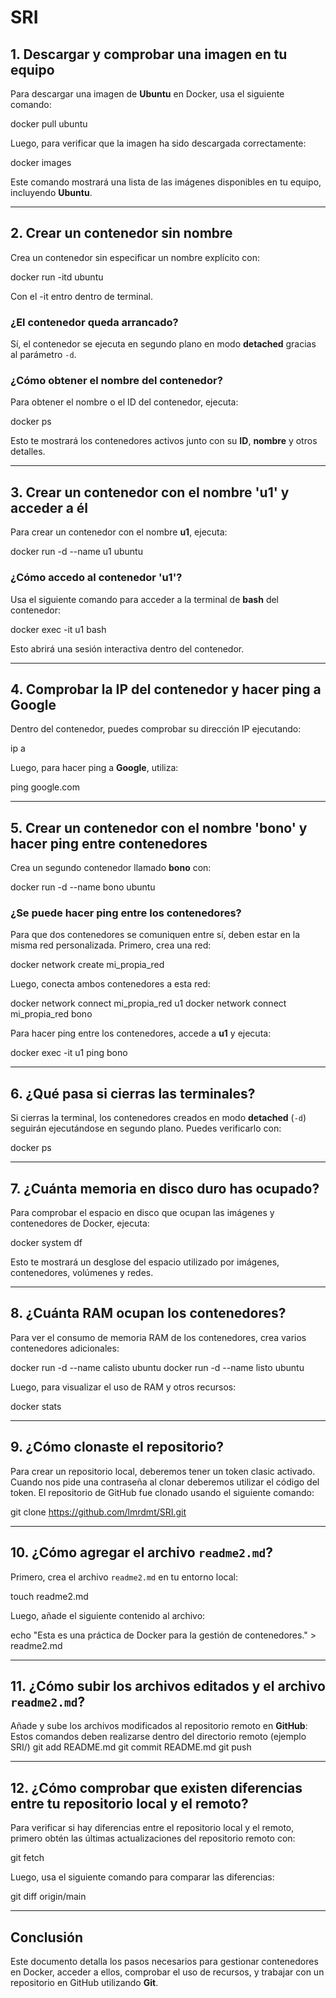 # SRI


## 1. Descargar y comprobar una imagen en tu equipo

Para descargar una imagen de **Ubuntu** en Docker, usa el siguiente comando:

docker pull ubuntu


Luego, para verificar que la imagen ha sido descargada correctamente:

docker images

Este comando mostrará una lista de las imágenes disponibles en tu equipo, incluyendo **Ubuntu**.

---

## 2. Crear un contenedor sin nombre

Crea un contenedor sin especificar un nombre explícito con:

docker run -itd ubuntu

Con el -it entro dentro de terminal.

### ¿El contenedor queda arrancado?

Sí, el contenedor se ejecuta en segundo plano en modo **detached** gracias al parámetro `-d`.

### ¿Cómo obtener el nombre del contenedor?

Para obtener el nombre o el ID del contenedor, ejecuta:

docker ps

Esto te mostrará los contenedores activos junto con su **ID**, **nombre** y otros detalles.

---

## 3. Crear un contenedor con el nombre 'u1' y acceder a él

Para crear un contenedor con el nombre **u1**, ejecuta:

docker run -d --name u1 ubuntu


### ¿Cómo accedo al contenedor 'u1'?

Usa el siguiente comando para acceder a la terminal de **bash** del contenedor:

docker exec -it u1 bash

Esto abrirá una sesión interactiva dentro del contenedor.

---

## 4. Comprobar la IP del contenedor y hacer ping a Google

Dentro del contenedor, puedes comprobar su dirección IP ejecutando:

ip a

Luego, para hacer ping a **Google**, utiliza:

ping google.com

---

## 5. Crear un contenedor con el nombre 'bono' y hacer ping entre contenedores

Crea un segundo contenedor llamado **bono** con:

docker run -d --name bono ubuntu


### ¿Se puede hacer ping entre los contenedores?

Para que dos contenedores se comuniquen entre sí, deben estar en la misma red personalizada. Primero, crea una red:

docker network create mi_propia_red

Luego, conecta ambos contenedores a esta red:

docker network connect mi_propia_red u1
docker network connect mi_propia_red bono


Para hacer ping entre los contenedores, accede a **u1** y ejecuta:

docker exec -it u1 ping bono

---

## 6. ¿Qué pasa si cierras las terminales?

Si cierras la terminal, los contenedores creados en modo **detached** (`-d`) seguirán ejecutándose en segundo plano. Puedes verificarlo con:

docker ps

---

## 7. ¿Cuánta memoria en disco duro has ocupado?

Para comprobar el espacio en disco que ocupan las imágenes y contenedores de Docker, ejecuta:

docker system df

Esto te mostrará un desglose del espacio utilizado por imágenes, contenedores, volúmenes y redes.

---

## 8. ¿Cuánta RAM ocupan los contenedores?

Para ver el consumo de memoria RAM de los contenedores, crea varios contenedores adicionales:

docker run -d --name calisto ubuntu
docker run -d --name listo ubuntu

Luego, para visualizar el uso de RAM y otros recursos:

docker stats

---

## 9. ¿Cómo clonaste el repositorio?
Para crear un repositorio local, deberemos tener un token clasic activado.
Cuando nos pide una contraseña al clonar deberemos utilizar el código del token.
El repositorio de GitHub fue clonado usando el siguiente comando:

git clone https://github.com/lmrdmt/SRI.git

---

## 10. ¿Cómo agregar el archivo `readme2.md`?

Primero, crea el archivo `readme2.md` en tu entorno local:

touch readme2.md

Luego, añade el siguiente contenido al archivo:

echo "Esta es una práctica de Docker para la gestión de contenedores." > readme2.md

---

## 11. ¿Cómo subir los archivos editados y el archivo `readme2.md`?

Añade y sube los archivos modificados al repositorio remoto en **GitHub**:
Estos comandos deben realizarse dentro del directorio remoto (ejemplo SRI/)
git add README.md
git commit README.md
git push 

---

## 12. ¿Cómo comprobar que existen diferencias entre tu repositorio local y el remoto?

Para verificar si hay diferencias entre el repositorio local y el remoto, primero obtén las últimas actualizaciones del repositorio remoto con:

git fetch

Luego, usa el siguiente comando para comparar las diferencias:

git diff origin/main

---

## Conclusión

Este documento detalla los pasos necesarios para gestionar contenedores en Docker, acceder a ellos, comprobar el uso de recursos, y trabajar con un repositorio en GitHub utilizando **Git**.
```


